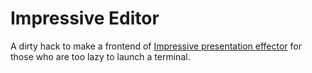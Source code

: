 Impressive Editor
=================

A dirty hack to make a frontend of [Impressive presentation effector][1] for those who are too lazy to launch a terminal.

[1]: http://impressive.sourceforge.net/index.php
